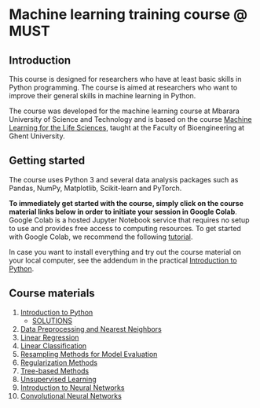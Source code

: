 # Machine learning training course @ MUST

## Introduction 

This course is designed for researchers who have at least basic skills in Python programming. The course is aimed at researchers who want to improve their general skills in machine learning in Python.

The course was developed for the machine learning course at Mbarara University of Science and Technology and is based on the course [Machine Learning for the Life Sciences](https://github.com/BioML-UGent/MLLS), taught at the Faculty of Bioengineering at Ghent University. 

## Getting started

The course uses Python 3 and several data analysis packages such as Pandas, NumPy, Matplotlib, Scikit-learn and PyTorch. 

**To immediately get started with the course, simply click on the course material links below in order to initiate your session in Google Colab**. Google Colab is a hosted Jupyter Notebook service that requires no setup to use and provides free access to computing resources. To get started with Google Colab, we recommend the following [tutorial](https://colab.research.google.com).

In case you want to install everything and try out the course material on your local computer, see the addendum in the practical [Introduction to Python](https://colab.research.google.com/github/tfmortie/mlmust/blob/main/01_python_intro/Lab1_Python_intro.ipynb).

## Course materials

1. [Introduction to Python](https://colab.research.google.com/github/tfmortie/mlmust/blob/main/01_python_intro/Lab1_Python_intro.ipynb) 
   - [SOLUTIONS](https://colab.research.google.com/github/tfmortie/mlmust/blob/main/01_python_intro/Lab1_Python_intro_SOLVED.ipynb)
2. [Data Preprocessing and Nearest Neighbors](https://colab.research.google.com/github/tfmortie/mlmust/blob/main/02_knn/Lab2_KNN.ipynb)
    <!-- - [SOLUTIONS](https://colab.research.google.com/github/tfmortie/mlmust/blob/main/02_knn/Lab2_KNN_SOLVED.ipynb)-->
3. [Linear Regression](https://colab.research.google.com/github/tfmortie/mlmust/blob/main/03_linear_regression/Lab3_Linreg.ipynb)
    <!-- - [SOLUTIONS](https://colab.research.google.com/github/tfmortie/mlmust/blob/main/03_linear_regression/Lab3_Linreg_SOLVED.ipynb)-->
4. [Linear Classification](https://colab.research.google.com/github/tfmortie/mlmust/blob/main/04_linear_classification/Lab4_Classification.ipynb)
    <!-- - [SOLUTIONS](https://colab.research.google.com/github/tfmortie/mlmust/blob/main/04_linear_classification/Lab4_Classification_SOLVED.ipynb)-->
5. [Resampling Methods for Model Evaluation](https://colab.research.google.com/github/tfmortie/mlmust/blob/main/05_evaluation/Lab5_CrossValidation.ipynb)
    <!-- - [SOLUTIONS](https://colab.research.google.com/github/tfmortie/mlmust/blob/main/05_evaluation/Lab5_CrossValidation_SOLVED.ipynb)-->
6. [Regularization Methods](https://colab.research.google.com/github/tfmortie/mlmust/blob/main/06_regularization/Lab6_Reg.ipynb)
    <!-- - [SOLUTIONS](https://colab.research.google.com/github/tfmortie/mlmust/blob/main/06_regularization/Lab6_Reg_SOLVED.ipynb)-->
7. [Tree-based Methods](https://colab.research.google.com/github/tfmortie/mlmust/blob/main/07_trees/Lab7_RF.ipynb)
    <!-- - [SOLUTIONS](https://colab.research.google.com/github/tfmortie/mlmust/blob/main/07_trees/Lab7_RF_SOLVED.ipynb)-->
8. [Unsupervised Learning](https://colab.research.google.com/github/tfmortie/mlmust/blob/main/08_unsupervised/Lab8_UnsupervisedLearning.ipynb)
    <!-- - [SOLUTIONS](https://colab.research.google.com/github/tfmortie/mlmust/blob/main/08_unsupervised/Lab8_UnsupervisedLearning_SOLVED.ipynb)-->
9. [Introduction to Neural Networks](https://colab.research.google.com/github/tfmortie/mlmust/blob/main/09_intro_nns/Lab9_intro_nns.ipynb)
    <!-- - [SOLUTIONS](https://colab.research.google.com/github/tfmortie/mlmust/blob/main/09_intro_nns/Lab9_intro_nns_SOLVED.ipynb)-->
10. [Convolutional Neural Networks](https://colab.research.google.com/github/tfmortie/mlmust/blob/main/10_cnns/Lab10_cnns.ipynb)
    <!-- - [SOLUTIONS](https://colab.research.google.com/github/tfmortie/mlmust/blob/main/10_cnns/Lab10_cnns_SOLVED.ipynb)-->